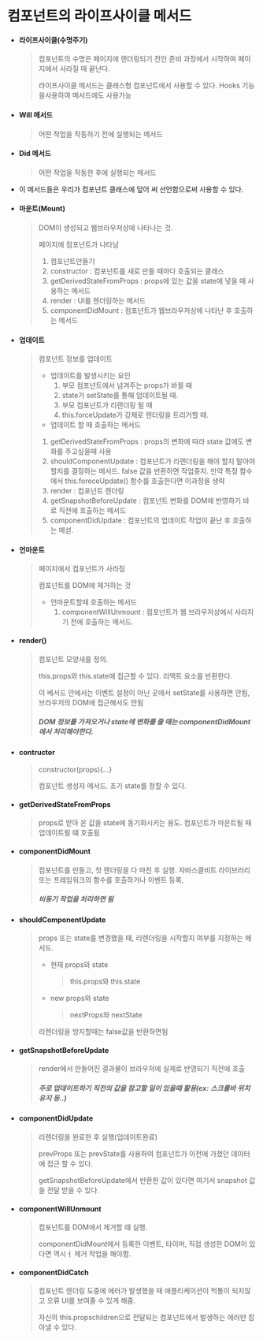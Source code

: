 # 컴포넌트의 라이프사이클 메서드

- #### 라이프사이클(수명주기)

  > 컴포넌트의 수명은 페이지에 렌더링되기 전인 준비 과정에서 시작하여 페이지에서 사라질 때 끝난다.
  >
  > 라이프사이클 메서드는 클래스형 컴포넌트에서 사용할 수 있다. Hooks 기능을사용하여 메서드에도 사용가능

- #### Will 메서드

  > 어떤 작업을 작동하기 전에 실행되는 메서드

- #### Did 메서드

  > 어떤 작업을 작동한 후에 실행되는 메서드

- 이 메서드들은 우리가 컴포넌트 클래스에 덮어 써 선언함으로써 사용할 수 있다.

- #### 마운트(Mount)

  > DOM이 생성되고 웹브라우저상에 나타나는 것.
  >
  > 페이지에 컴포넌트가 나타남
  >
  > 1. 컴포넌트만들기
  > 2. constructor : 컴포넌트를 새로 만들 때마다 호출되는 클래스
  > 3. getDerivedStateFromProps : props에 있는 값을 state에 넣을 때 사용하는 메서드
  > 4. render : UI를 렌더링하는 메서드
  > 5. componentDidMount : 컴포넌트가 웹브라우저상에 나타난 후 호출하는 메서드

- #### 업데이트

  > 컴포넌트 정보를 업데이트
  >
  > - 업데이트를 발생시키는 요인
  >   1. 부모 컴포넌트에서 넘겨주는 props가 바뀔 때
  >   2. state가 setState를 통해 업데이트될 때.
  >   3. 부모 컴포넌트가 리렌더링 될 때
  >   4. this.forceUpdate가 강제로 렌더링을 트리거할 때.
  > - 업데이트 할 때 호출하는 메서드
  >
  > 1. getDerivedStateFromProps : props의 변화에 따라 state 값에도 변화를 주고싶을때 사용
  > 2. shouldComponentUpdate : 컴포넌트가 리렌더링을 해야 할지 말아야 할지를 결정하는 메서드. false 값을 반환하면 작업중지. 만약 특정 함수에서 this.foreceUpdate() 함수를 호출한다면 이과정을 생략
  > 3. render : 컴포넌트 렌더링
  > 4. getSnapshotBeforeUpdate : 컴포넌트 변화를 DOM에 반영하기 바로 직전에 호출하는 메서드
  > 5. componentDidUpdate : 컴포넌트의 업데이트 작업이 끝난 후 호출하는 메섣.

- #### 언마운트

  > 페이지에서 컴포넌트가 사라짐
  >
  > 컴포넌트를 DOM에 제거하는 것
  >
  > - 언마운트할때 호출하는 메서드
  >   1. componentWillUnmount : 컴포넌트가 웹 브라우저상에서 사라지기 전에 호출하는 메서드.

- #### render()

  > 컴포넌트 모양새를 정의.
  >
  > this.props와 this.state에 접근할 수 있다. 리액트 요소를 반환한다.
  >
  > 이 베서드 안에서는 이벤트 설정이 아닌 곳에서 setState를 사용하면 안됨, 브라우저의 DOM에 접근해서도 안됨
  >
  > ##### DOM 정보를 가져오거나 state에 변화를 줄 때는 componentDidMount에서 처리해야한다.

- #### contructor

  > constructor(props){...}
  >
  > 컴포넌트 생성자 메서드. 초기 state를 정할 수 있다.

- #### getDerivedStateFromProps

  > props로 받아 온 값을 state에 동기화시키는 용도. 컴포넌트가 마운트될 때 업데이트될 떄 호출됨

- #### componentDidMount

  > 컴포넌트를 만들고, 첫 렌더링을 다 마친 후 실행. 자바스클비트 라이브러리 또는 프레임워크의 함수를 호출하거나 이벤트 등록,
  >
  > ##### 비동기 작업을 처리하면 됨

- #### shouldComponentUpdate

  > props 또는 state를 변경했을 때, 리렌더링을 시작할지 여부를 지정하는 메서드. 
  >
  > - 현재 props와 state
  >
  >   >  this.props와 this.state
  >
  > - new props와 state
  >
  >   > nextProps와 nextState
  >
  > 리렌더링을 방지할때는 false값을 반환하면됨
  
- #### getSnapshotBeforeUpdate

  > render에서 만들어진 결과물이 브라우저에 실제로 반영되기 직전에 호출
  >
  > ##### 주로 업데이트하기 직전의 값을 참고할 일이 있을때 활용(ex: 스크롤바 위치 유지 등..)

- #### componentDidUpdate

  > 리렌더링을 완료한 후 실행(업데이트완료)
  >
  > prevProps 또는 prevState를 사용하여 컴포넌트가 이전에 가졌던 데이터에 접근 할 수 있다.
  >
  > getSnapshotBeforeUpdate에서 반환한 값이 있다면 여기서 snapshot 값을 전달 받을 수 있다.

- #### componentWillUnmount

  > 컴포넌트를 DOM에서 제거할 떄 실행. 
  >
  > componentDidMount에서 등록한 이벤트, 타이머, 직접 생성한 DOM이 있다면 역시ㅓ 제거 작업을 해야함.

- #### componentDidCatch

  > 컴포넌트 렌더링 도중에 에러가 발생했을 때 애플리케이션이 먹통이 되지않고 오류 UI를 보여줄 수 있게 해줌.
  >
  > 자신의 this.propschildren으로 전달되는 컴포넌트에서 발생하는 에러만 잡아낼 수 있다.